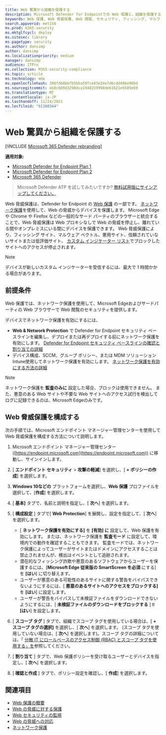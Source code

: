 ```yaml
---
title: Web 驚異から組織を保護する
description: Microsoft Defender for Endpointでの Web 保護と、組織を保護する方法について説明します。
keywords: Web 保護, Web 脅威保護, Web 閲覧, セキュリティ, フィッシング, マルウェア, エクスプロイト, Web サイト, ネットワーク保護, Edge, Internet Explorer, Chrome, Firefox, Web ブラウザー
search.appverid: met150
ms.prod: m365-security
ms.mktglfcycl: deploy
ms.sitesec: library
ms.pagetype: security
ms.author: dansimp
author: dansimp
ms.localizationpriority: medium
manager: dansimp
audience: ITPro
ms.collection: M365-security-compliance
ms.topic: article
ms.technology: mde
ms.openlocfilehash: 398fdb8bbfb5bba59fce83e24e7d6cdd496e90bd
ms.sourcegitcommit: eb8c600d3298dca1940259998de61621e6505e69
ms.translationtype: MT
ms.contentlocale: ja-JP
ms.lasthandoff: 11/24/2021
ms.locfileid: "61168344"
---
```

# <a name="protect-your-organization-against-web-threats"></a>Web 驚異から組織を保護する

[!INCLUDE [Microsoft 365 Defender rebranding](../../includes/microsoft-defender.md)]

**適用対象:**
- [Microsoft Defender for Endpoint Plan 1](https://go.microsoft.com/fwlink/p/?linkid=2154037)
- [Microsoft Defender for Endpoint Plan 2](https://go.microsoft.com/fwlink/p/?linkid=2154037)
- [Microsoft 365 Defender](https://go.microsoft.com/fwlink/?linkid=2118804)

> Microsoft Defender ATP を試してみたいですか? [無料試用版にサインアップしてください。](https://signup.microsoft.com/create-account/signup?products=7f379fee-c4f9-4278-b0a1-e4c8c2fcdf7e&ru=https://aka.ms/MDEp2OpenTrial?ocid=docs-wdatp-main-abovefoldlink&rtc=1)

Web 脅威保護は、Defender for Endpoint の [Web 保護](web-protection-overview.md) の一部です。 [ネットワーク保護](network-protection.md)を使用して、Web の脅威からデバイスを保護します。 Microsoft Edgeや Chrome や Firefox などの一般的なサード パーティのブラウザーと統合することで、Web 脅威保護は Web プロキシなしで Web の脅威を停止し、離れている間やオンプレミスにいる間にデバイスを保護できます。 Web 脅威保護により、フィッシング サイト、マルウェア ベクトル、悪用サイト、信頼されていないサイトまたは低評価サイト、 [カスタム インジケーター リスト](manage-indicators.md)でブロックしたサイトへのアクセスが停止されます。

> [!NOTE]
> デバイスが新しいカスタム インジケーターを受信するには、最大で 1 時間かかる場合があります。

## <a name="prerequisites"></a>前提条件

Web 保護では、ネットワーク保護を使用して、Microsoft Edgeおよびサードパーティの Web ブラウザーで Web 閲覧のセキュリティを提供します。

デバイスでネットワーク保護を有効にするには、

- **Web & Network Protection** で Defender for Endpoint セキュリティ ベースラインを編集し、デプロイまたは再デプロイする前にネットワーク保護を有効にします。 [Defender for Endpoint セキュリティ ベースラインの確認と割り当ての詳細](configure-machines-security-baseline.md#review-and-assign-the-microsoft-defender-for-endpoint-security-baseline)
- デバイス構成、SCCM、グループ ポリシー、または MDM ソリューションIntune使用してネットワーク保護を有効にします。 [ネットワーク保護を有効にする方法の詳細](enable-network-protection.md)

> [!NOTE]
> ネットワーク保護を **監査のみに** 設定した場合、ブロックは使用できません。 また、悪意のある Web サイトや不要な Web サイトへのアクセス試行を検出してログに記録できるのは、Microsoft Edgeのみです。

## <a name="configure-web-threat-protection"></a>Web 脅威保護を構成する

次の手順では、Microsoft エンドポイント マネージャー管理センターを使用して Web 脅威保護を構成する方法について説明します。

1. Microsoft エンドポイント マネージャー管理センター ([https://endpoint.microsoft.com](https://endpoint.microsoft.com)) に移動し、サインインします。
 
2. [ **エンドポイント セキュリティ** \> **攻撃の軽減**] を選択し、[ **+ ポリシーの作成**] を選択します。

3. **Windows 10などの** プラットフォームを選択し、**Web 保護** プロファイルを選択して、[**作成**] を選択します。 

4. [ **基本]** タブで、名前と説明を指定し、[ **次へ**] を選択します。

5. [ **構成設定** ] タブで[ **Web Protection**] を展開し、設定を指定して、[ **次へ**] を選択します。

   - [ **ネットワーク保護を有効にする]** を **[有効] に** 設定して、Web 保護を有効にします。 または、ネットワーク保護を **監査モード** に設定して、環境内での動作を確認することもできます。 監査モードでは、ネットワーク保護によってユーザーがサイトまたはドメインにアクセスすることは禁止されませんが、検出はイベントとして追跡されます。 
   - 潜在的なフィッシング詐欺や悪意のあるソフトウェアからユーザーを保護するには、[**Microsoft Edge 従来版の SmartScreen を必須** にする] を **[はい**] に切り替えます。
   - ユーザーが悪意のある可能性のあるサイトに関する警告をバイパスできないようにするには、[ **悪意のあるサイトへのアクセスをブロックする]** を **[はい**] に設定します。
   - ユーザーが警告をバイパスして未検証ファイルをダウンロードできないようにするには、[ **未検証ファイルのダウンロードをブロックする** ] tl **[はい**] を設定します。 

6. [ **スコープ タグ** ] タブで、組織でスコープ タグを使用している場合は、[ **+ スコープ タグの選択]** を選択し、[ **次へ**] を選択します。 (スコープ タグを使用していない場合は、[ **次へ**] を選択します)。スコープ タグの詳細については、「 [分散 IT にロールベースのアクセス制御 (RBAC) とスコープ タグを使用する」を](/mem/intune/fundamentals/scope-tags)参照してください。

7. [ **割り当て** ] タブで、Web 保護ポリシーを受け取るユーザーとデバイスを指定し、[ **次へ**] を選択します。

8. [ **確認と作成** ] タブで、ポリシー設定を確認し、[ **作成**] を選択します。

## <a name="related-topics"></a>関連項目

- [Web 保護の概要](web-protection-overview.md)
- [Web の脅威に対する保護](web-threat-protection.md)
- [Web セキュリティの監視](web-protection-monitoring.md)
- [Web の脅威への対応](web-protection-response.md)
- [ネットワーク保護](network-protection.md)
